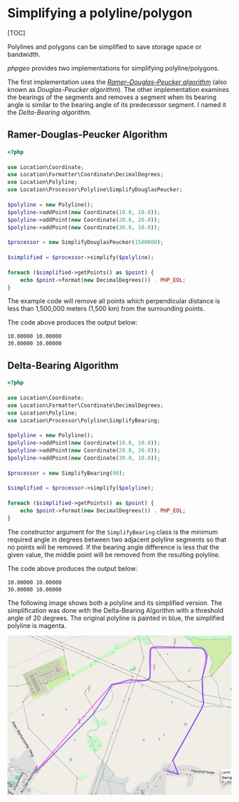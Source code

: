 # Simplifying a polyline/polygon

[TOC]

Polylines and polygons can be simplified to save storage space or bandwidth.

_phpgeo_ provides two implementations for simplifying polyline/polygons.

The first implementation uses the [_Ramer–Douglas–Peucker algorithm_](https://en.wikipedia.org/wiki/Ramer–Douglas–Peucker_algorithm)
(also known as _Douglas-Peucker algorithm_). The other implementation examines
the bearings of the segments and removes a segment when its bearing
angle is similar to the bearing angle of its predecessor segment. I named it
the _Delta-Bearing algorithm_.

## Ramer-Douglas-Peucker Algorithm

``` php
<?php

use Location\Coordinate;
use Location\Formatter\Coordinate\DecimalDegrees;
use Location\Polyline;
use Location\Processor\Polyline\SimplifyDouglasPeucker;

$polyline = new Polyline();
$polyline->addPoint(new Coordinate(10.0, 10.0));
$polyline->addPoint(new Coordinate(20.0, 20.0));
$polyline->addPoint(new Coordinate(30.0, 10.0));

$processor = new SimplifyDouglasPeucker(1500000);

$simplified = $processor->simplify($polyline);

foreach ($simplified->getPoints() as $point) {
    echo $point->format(new DecimalDegrees()) . PHP_EOL;
}
```

The example code will remove all points which perpendicular distance is less
than 1,500,000 meters (1,500 km) from the surrounding points.

The code above produces the output below:

``` plaintext
10.00000 10.00000
30.00000 10.00000
```

## Delta-Bearing Algorithm

``` php
<?php

use Location\Coordinate;
use Location\Formatter\Coordinate\DecimalDegrees;
use Location\Polyline;
use Location\Processor\Polyline\SimplifyBearing;

$polyline = new Polyline();
$polyline->addPoint(new Coordinate(10.0, 10.0));
$polyline->addPoint(new Coordinate(20.0, 20.0));
$polyline->addPoint(new Coordinate(30.0, 10.0));

$processor = new SimplifyBearing(90);

$simplified = $processor->simplify($polyline);

foreach ($simplified->getPoints() as $point) {
    echo $point->format(new DecimalDegrees()) . PHP_EOL;
}
```

The constructor argument for the `SimplifyBearing` class is the minimum
required angle in degrees between two adjacent polyline segments so that
no points will be removed. If the bearing angle difference is less that
the given value, the middle point will be removed from the resulting
polyline.

The code above produces the output below:

``` plaintext
10.00000 10.00000
30.00000 10.00000
```

The following image shows both a polyline and its simplified version. The
simplification was done with the Delta-Bearing Algorithm with a threshold angle
of 20 degrees. The original polyline is painted in blue, the simplified polyline
is magenta.

![Delta-Bearing simplifying](simplify.png)
